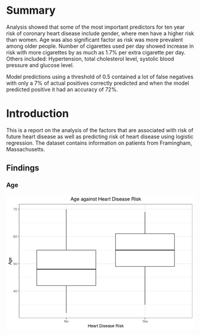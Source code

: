 # Summary
Analysis showed that some of the most important predictors for ten year risk of coronary heart disease include gender, where men have a higher risk than women. Age was also significant factor as risk was more prevalent among older people. Number of cigarettes used per day showed increase in risk with more cigarettes by as much as 1.7% per extra cigarette per day. Others included: Hypertension, total cholesterol level, systolic blood pressure and glucose level.

Model predictions using a threshold of 0.5 contained a lot of false negatives with only a 7% of actual positives correctly predicted and when the model predicted positive it had an accuracy of 72%.

# Introduction
This is a report on the analysis of the factors that are associated with risk of future heart disease as well as predicting risk of heart disease using logistic regression. The dataset contains information on patients from Framingham, Massachusetts.

## Findings
### Age
![Age against risk boxplot](images/age-v-risk-boxplot.png)
